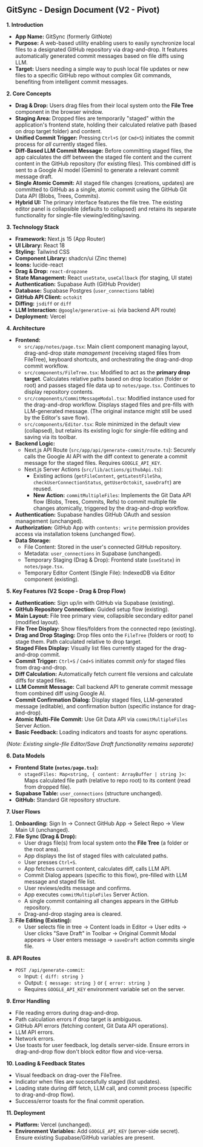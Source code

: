 ## GitSync - Design Document (V2 - Pivot)

**1. Introduction**

*   **App Name:** GitSync (formerly GitNote)
*   **Purpose:** A web-based utility enabling users to easily synchronize local files to a designated GitHub repository via drag-and-drop. It features automatically generated commit messages based on file diffs using LLM.
*   **Target:** Users needing a simple way to push local file updates or new files to a specific GitHub repo without complex Git commands, benefiting from intelligent commit messages.

**2. Core Concepts**

*   **Drag & Drop:** Users drag files from their local system onto the **File Tree** component in the browser window.
*   **Staging Area:** Dropped files are temporarily "staged" within the application's frontend state, holding their calculated relative path (based on drop target folder) and content.
*   **Unified Commit Trigger:** Pressing `Ctrl+S` (or `Cmd+S`) initiates the commit process for *all* currently staged files.
*   **Diff-Based LLM Commit Message:** Before committing staged files, the app calculates the diff between the staged file content and the current content in the GitHub repository (for existing files). This combined diff is sent to a Google AI model (Gemini) to generate a relevant commit message draft.
*   **Single Atomic Commit:** All staged file changes (creations, updates) are committed to GitHub as a single, atomic commit using the GitHub Git Data API (Blobs, Trees, Commits).
*   **Hybrid UI:** The primary interface features the file tree. The existing editor panel is collapsible (defaults to collapsed) and retains its separate functionality for single-file viewing/editing/saving.

**3. Technology Stack**

*   **Framework:** Next.js 15 (App Router)
*   **UI Library:** React 18
*   **Styling:** Tailwind CSS
*   **Component Library:** shadcn/ui (Zinc theme)
*   **Icons:** lucide-react
*   **Drag & Drop:** `react-dropzone`
*   **State Management:** React `useState`, `useCallback` (for staging, UI state)
*   **Authentication:** Supabase Auth (GitHub Provider)
*   **Database:** Supabase Postgres (`user_connections` table)
*   **GitHub API Client:** `octokit`
*   **Diffing:** `jsdiff` or `diff`
*   **LLM Interaction:** `@google/generative-ai` (via backend API route)
*   **Deployment:** Vercel

**4. Architecture**

*   **Frontend:**
    *   `src/app/notes/page.tsx`: Main client component managing layout, drag-and-drop state *management* (receiving staged files from FileTree), keyboard shortcuts, and orchestrating the drag-and-drop commit workflow.
    *   `src/components/FileTree.tsx`: Modified to act as the **primary drop target**. Calculates relative paths based on drop location (folder or root) and passes staged file data up to `notes/page.tsx`. Continues to display repository contents.
    *   `src/components/CommitMessageModal.tsx`: Modified instance used for the drag-and-drop workflow. Displays staged files and pre-fills with LLM-generated message. (The original instance might still be used by the Editor's save flow).
    *   `src/components/Editor.tsx`: Role minimized in the default view (collapsed), but retains its existing logic for single-file editing and saving via its toolbar.
*   **Backend Logic:**
    *   Next.js API Route (`src/app/api/generate-commit/route.ts`): Securely calls the Google AI API with the diff context to generate a commit message for the staged files. Requires `GOOGLE_API_KEY`.
    *   Next.js Server Actions (`src/lib/actions/githubApi.ts`):
        *   Existing actions (`getFileContent`, `getLatestFileSha`, `checkUserConnectionStatus`, `getUserOctokit`, `saveDraft`) are reused.
        *   **New Action:** `commitMultipleFiles`: Implements the Git Data API flow (Blobs, Trees, Commits, Refs) to commit multiple file changes atomically, triggered by the drag-and-drop workflow.
*   **Authentication:** Supabase handles GitHub OAuth and session management (unchanged).
*   **Authorization:** GitHub App with `contents: write` permission provides access via installation tokens (unchanged flow).
*   **Data Storage:**
    *   File Content: Stored in the user's connected GitHub repository.
    *   Metadata: `user_connections` in Supabase (unchanged).
    *   Temporary Staging (Drag & Drop): Frontend state (`useState`) in `notes/page.tsx`.
    *   Temporary Editor Content (Single File): IndexedDB via Editor component (existing).

**5. Key Features (V2 Scope - Drag & Drop Flow)**

*   **Authentication:** Sign up/in with GitHub via Supabase (existing).
*   **GitHub Repository Connection:** Guided setup flow (existing).
*   **Main Layout:** File tree primary view, collapsible secondary editor panel (modified layout).
*   **File Tree Display:** Show files/folders from the connected repo (existing).
*   **Drag and Drop Staging:** Drop files onto the `FileTree` (folders or root) to stage them. Path calculated relative to drop target.
*   **Staged Files Display:** Visually list files currently staged for the drag-and-drop commit.
*   **Commit Trigger:** `Ctrl+S` / `Cmd+S` initiates commit *only* for staged files from drag-and-drop.
*   **Diff Calculation:** Automatically fetch current file versions and calculate diffs for staged files.
*   **LLM Commit Message:** Call backend API to generate commit message from combined diff using Google AI.
*   **Commit Confirmation Dialog:** Display staged files, LLM-generated message (editable), and confirmation button (specific instance for drag-and-drop).
*   **Atomic Multi-File Commit:** Use Git Data API via `commitMultipleFiles` Server Action.
*   **Basic Feedback:** Loading indicators and toasts for async operations.

*(Note: Existing single-file Editor/Save Draft functionality remains separate)*

**6. Data Models**

*   **Frontend State (`notes/page.tsx`):**
    *   `stagedFiles: Map<string, { content: ArrayBuffer | string }>`: Maps calculated file path (relative to repo root) to its content (read from dropped file).
*   **Supabase Table:** `user_connections` (structure unchanged).
*   **GitHub:** Standard Git repository structure.

**7. User Flows**

1.  **Onboarding:** Sign In -> Connect GitHub App -> Select Repo -> View Main UI (unchanged).
2.  **File Sync (Drag & Drop):**
    *   User drags file(s) from local system onto the **File Tree** (a folder or the root area).
    *   App displays the list of staged files with calculated paths.
    *   User presses `Ctrl+S`.
    *   App fetches current content, calculates diff, calls LLM API.
    *   Commit Dialog appears (specific to this flow), pre-filled with LLM message and staged file list.
    *   User reviews/edits message and confirms.
    *   App executes `commitMultipleFiles` Server Action.
    *   A single commit containing all changes appears in the GitHub repository.
    *   Drag-and-drop staging area is cleared.
3.  **File Editing (Existing):**
    *   User selects file in tree -> Content loads in Editor -> User edits -> User clicks "Save Draft" in Toolbar -> Original Commit Modal appears -> User enters message -> `saveDraft` action commits single file.

**8. API Routes**

*   `POST /api/generate-commit`:
    *   Input: `{ diff: string }`
    *   Output: `{ message: string }` or `{ error: string }`
    *   Requires `GOOGLE_API_KEY` environment variable set on the server.

**9. Error Handling**

*   File reading errors during drag-and-drop.
*   Path calculation errors if drop target is ambiguous.
*   GitHub API errors (fetching content, Git Data API operations).
*   LLM API errors.
*   Network errors.
*   Use toasts for user feedback, log details server-side. Ensure errors in drag-and-drop flow don't block editor flow and vice-versa.

**10. Loading & Feedback States**

*   Visual feedback on drag-over the FileTree.
*   Indicator when files are successfully staged (list updates).
*   Loading state during diff fetch, LLM call, and commit process (specific to drag-and-drop flow).
*   Success/error toasts for the final commit operation.

**11. Deployment**

*   **Platform:** Vercel (unchanged).
*   **Environment Variables:** Add `GOOGLE_API_KEY` (server-side secret). Ensure existing Supabase/GitHub variables are present. 